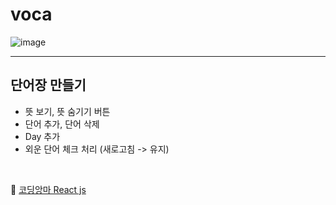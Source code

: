 # voca

![image](https://github.com/rigoood/voca/assets/132658372/16def355-87c2-4f3e-ae9a-f193b6fbe417)

<hr>

## 단어장 만들기
- 뜻 보기, 뜻 숨기기 버튼
- 단어 추가, 단어 삭제
- Day 추가
- 외운 단어 체크 처리 (새로고침 -> 유지)

 <br>
 
🔗 [코딩앙마 React js](https://www.youtube.com/playlist?list=PLZKTXPmaJk8J_fHAzPLH8CJ_HO_M33e7-)

